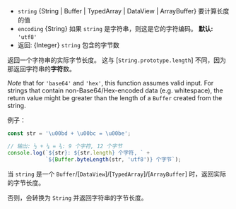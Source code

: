 <!-- YAML
added: v0.1.90
-->

* `string` {String | Buffer | TypedArray | DataView | ArrayBuffer} 要计算长度的值
* `encoding` {String} 如果 `string` 是字符串，则这是它的字符编码。
  **默认:** `'utf8'`
* 返回: {Integer} `string` 包含的字节数

返回一个字符串的实际字节长度。
这与 [`String.prototype.length`] 不同，因为那返回字符串的**字符**数。

*Note* that for `'base64'` and `'hex'`, this function assumes valid input. For
strings that contain non-Base64/Hex-encoded data (e.g. whitespace), the return
value might be greater than the length of a `Buffer` created from the string.

例子：

```js
const str = '\u00bd + \u00bc = \u00be';

// 输出: ½ + ¼ = ¾: 9 个字符, 12 个字节
console.log(`${str}: ${str.length} 个字符, ` +
            `${Buffer.byteLength(str, 'utf8')} 个字节`);
```

当 `string` 是一个 `Buffer`/[`DataView`]/[`TypedArray`]/[`ArrayBuffer`] 时，返回实际的字节长度。

否则，会转换为 `String` 并返回字符串的字节长度。

